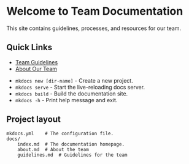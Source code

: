 # Welcome to Team Documentation

This site contains guidelines, processes, and resources for our team.

## Quick Links

- [Team Guidelines](guidelines.md)
- [About Our Team](about.md)


* `mkdocs new [dir-name]` - Create a new project.
* `mkdocs serve` - Start the live-reloading docs server.
* `mkdocs build` - Build the documentation site.
* `mkdocs -h` - Print help message and exit.

## Project layout

    mkdocs.yml    # The configuration file.
    docs/
        index.md  # The documentation homepage.
        about.md  # About the team
        guidelines.md  # Guidelines for the team